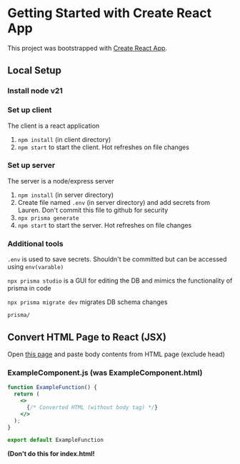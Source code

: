 # Getting Started with Create React App

This project was bootstrapped with [Create React App](https://github.com/facebook/create-react-app).

## Local Setup

### Install node v21
### Set up client
The client is a react application
1. `npm install` (in client directory)
2. `npm start` to start the client. Hot refreshes on file changes

### Set up server
The server is a node/express server
1. `npm install` (in server directory)
2. Create file named `.env` (in server directory) and add secrets from Lauren. Don't commit this file to github for security
3. `npx prisma generate`
4. `npm start` to start the server. Hot refreshes on file changes

### Additional tools
`.env` is used to save secrets. Shouldn't be committed but can be accessed using `env(varable)`  

`npx prisma studio` is a GUI for editing the DB and mimics the functionality of prisma in code  

`npx prisma migrate dev` migrates DB schema changes  

`prisma/`


## Convert HTML Page to React (JSX)
Open [this page](https://transform.tools/html-to-jsx) and paste body contents from HTML page (exclude head)
### ExampleComponent.js (was ExampleComponent.html)
```jsx
function ExampleFunction() {
  return (
    <>
      {/* Converted HTML (without body tag) */}
    </>
  );
}

export default ExampleFunction
```
**(Don't do this for index.html!**
